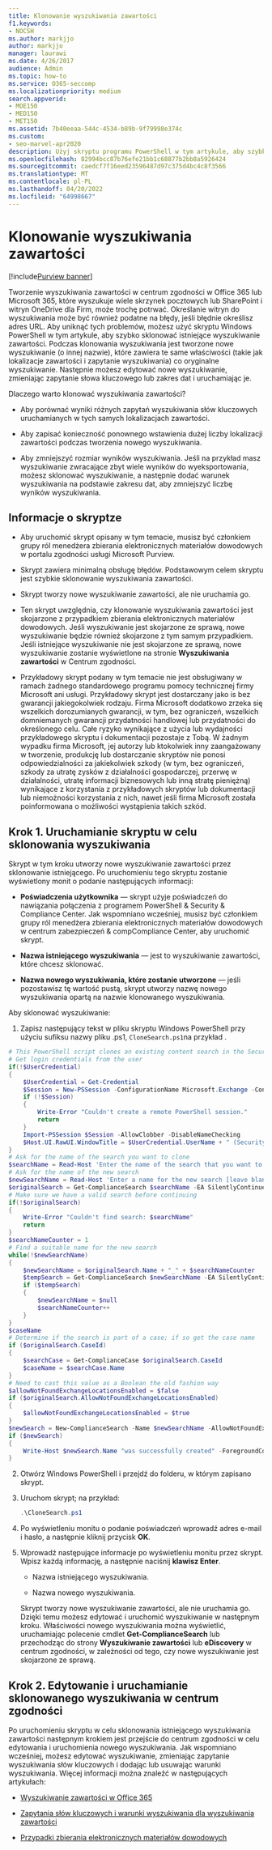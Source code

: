 ```yaml
---
title: Klonowanie wyszukiwania zawartości
f1.keywords:
- NOCSH
ms.author: markjjo
author: markjjo
manager: laurawi
ms.date: 4/26/2017
audience: Admin
ms.topic: how-to
ms.service: O365-seccomp
ms.localizationpriority: medium
search.appverid:
- MOE150
- MED150
- MET150
ms.assetid: 7b40eeaa-544c-4534-b89b-9f79998e374c
ms.custom:
- seo-marvel-apr2020
description: Użyj skryptu programu PowerShell w tym artykule, aby szybko sklonować istniejące wyszukiwanie zawartości w centrum zgodności w Office 365 lub Microsoft 365.
ms.openlocfilehash: 82994bcc87b76efe21bb1c68877b2bb8a5926424
ms.sourcegitcommit: caedcf7f16eed23596487d97c375d4bc4c8f3566
ms.translationtype: MT
ms.contentlocale: pl-PL
ms.lasthandoff: 04/20/2022
ms.locfileid: "64998667"
---
```

# <a name="clone-a-content-search"></a>Klonowanie wyszukiwania zawartości

[!include[Purview banner](../includes/purview-rebrand-banner.md)]

Tworzenie wyszukiwania zawartości w centrum zgodności w Office 365 lub Microsoft 365, które wyszukuje wiele skrzynek pocztowych lub SharePoint i witryn OneDrive dla Firm, może trochę potrwać. Określanie witryn do wyszukiwania może być również podatne na błędy, jeśli błędnie określisz adres URL. Aby uniknąć tych problemów, możesz użyć skryptu Windows PowerShell w tym artykule, aby szybko sklonować istniejące wyszukiwanie zawartości. Podczas klonowania wyszukiwania jest tworzone nowe wyszukiwanie (o innej nazwie), które zawiera te same właściwości (takie jak lokalizacje zawartości i zapytanie wyszukiwania) co oryginalne wyszukiwanie. Następnie możesz edytować nowe wyszukiwanie, zmieniając zapytanie słowa kluczowego lub zakres dat i uruchamiając je.
  
Dlaczego warto klonować wyszukiwania zawartości?
  
- Aby porównać wyniki różnych zapytań wyszukiwania słów kluczowych uruchamianych w tych samych lokalizacjach zawartości.
    
- Aby zapisać konieczność ponownego wstawienia dużej liczby lokalizacji zawartości podczas tworzenia nowego wyszukiwania.
    
- Aby zmniejszyć rozmiar wyników wyszukiwania. Jeśli na przykład masz wyszukiwanie zwracające zbyt wiele wyników do wyeksportowania, możesz sklonować wyszukiwanie, a następnie dodać warunek wyszukiwania na podstawie zakresu dat, aby zmniejszyć liczbę wyników wyszukiwania.
  
## <a name="script-information"></a>Informacje o skryptze

- Aby uruchomić skrypt opisany w tym temacie, musisz być członkiem grupy ról menedżera zbierania elektronicznych materiałów dowodowych w portalu zgodności usługi Microsoft Purview.
    
- Skrypt zawiera minimalną obsługę błędów. Podstawowym celem skryptu jest szybkie sklonowanie wyszukiwania zawartości.
    
- Skrypt tworzy nowe wyszukiwanie zawartości, ale nie uruchamia go.
    
- Ten skrypt uwzględnia, czy klonowanie wyszukiwania zawartości jest skojarzone z przypadkiem zbierania elektronicznych materiałów dowodowych. Jeśli wyszukiwanie jest skojarzone ze sprawą, nowe wyszukiwanie będzie również skojarzone z tym samym przypadkiem. Jeśli istniejące wyszukiwanie nie jest skojarzone ze sprawą, nowe wyszukiwanie zostanie wyświetlone na stronie **Wyszukiwania zawartości** w Centrum zgodności. 
    
- Przykładowy skrypt podany w tym temacie nie jest obsługiwany w ramach żadnego standardowego programu pomocy technicznej firmy Microsoft ani usługi. Przykładowy skrypt jest dostarczany jako is bez gwarancji jakiegokolwiek rodzaju. Firma Microsoft dodatkowo zrzeka się wszelkich dorozumianych gwarancji, w tym, bez ograniczeń, wszelkich domniemanych gwarancji przydatności handlowej lub przydatności do określonego celu. Całe ryzyko wynikające z użycia lub wydajności przykładowego skryptu i dokumentacji pozostaje z Tobą. W żadnym wypadku firma Microsoft, jej autorzy lub ktokolwiek inny zaangażowany w tworzenie, produkcję lub dostarczanie skryptów nie ponosi odpowiedzialności za jakiekolwiek szkody (w tym, bez ograniczeń, szkody za utratę zysków z działalności gospodarczej, przerwę w działalności, utratę informacji biznesowych lub inną stratę pieniężną) wynikające z korzystania z przykładowych skryptów lub dokumentacji lub niemożności korzystania z nich,  nawet jeśli firma Microsoft została poinformowana o możliwości wystąpienia takich szkód.
  
## <a name="step-1-run-the-script-to-clone-a-search"></a>Krok 1. Uruchamianie skryptu w celu sklonowania wyszukiwania

Skrypt w tym kroku utworzy nowe wyszukiwanie zawartości przez sklonowanie istniejącego. Po uruchomieniu tego skryptu zostanie wyświetlony monit o podanie następujących informacji:
  
- **Poświadczenia użytkownika** — skrypt użyje poświadczeń do nawiązania połączenia z programem PowerShell & Security & Compliance Center. Jak wspomniano wcześniej, musisz być członkiem grupy ról menedżera zbierania elektronicznych materiałów dowodowych w centrum zabezpieczeń & compCompliance Center, aby uruchomić skrypt. 
    
- **Nazwa istniejącego wyszukiwania** — jest to wyszukiwanie zawartości, które chcesz sklonować. 
    
- **Nazwa nowego wyszukiwania, które zostanie utworzone** — jeśli pozostawisz tę wartość pustą, skrypt utworzy nazwę nowego wyszukiwania opartą na nazwie klonowanego wyszukiwania. 
    
Aby sklonować wyszukiwanie:
  
1. Zapisz następujący tekst w pliku skryptu Windows PowerShell przy użyciu sufiksu nazwy pliku .ps1, `CloneSearch.ps1`na przykład .
    
  ```powershell
  # This PowerShell script clones an existing content search in the Security &amp; Compliance Center.
  # Get login credentials from the user
  if(!$UserCredential)
  {
      $UserCredential = Get-Credential
      $Session = New-PSSession -ConfigurationName Microsoft.Exchange -ConnectionUri https://ps.compliance.protection.outlook.com/powershell-liveid -Credential $UserCredential -Authentication Basic -AllowRedirection
      if (!$Session)
      {
          Write-Error "Couldn't create a remote PowerShell session."
          return
      }
      Import-PSSession $Session -AllowClobber -DisableNameChecking
      $Host.UI.RawUI.WindowTitle = $UserCredential.UserName + " (Security & Compliance Center)"
  }
  # Ask for the name of the search you want to clone
  $searchName = Read-Host 'Enter the name of the search that you want to clone'
  # Ask for the name of the new search
  $newSearchName = Read-Host 'Enter a name for the new search [leave blank to automatically generate a name]'
  $originalSearch = Get-ComplianceSearch $searchName -EA SilentlyContinue
  # Make sure we have a valid search before continuing
  if(!$originalSearch)
  {
      Write-Error "Couldn't find search: $searchName"
      return
  }
  $searchNameCounter = 1
  # Find a suitable name for the new search
  while(!$newSearchName)
  {
      $newSearchName = $originalSearch.Name + "_" + $searchNameCounter
      $tempSearch = Get-ComplianceSearch $newSearchName -EA SilentlyContinue
      if ($tempSearch)
      {
          $newSearchName = $null
          $searchNameCounter++
      }
  }
  $caseName
  # Determine if the search is part of a case; if so get the case name
  if ($originalSearch.CaseId)
  {
      $searchCase = Get-ComplianceCase $originalSearch.CaseId
      $caseName = $searchCase.Name
  }
  # Need to cast this value as a Boolean the old fashion way
  $allowNotFoundExchangeLocationsEnabled = $false
  if ($originalSearch.AllowNotFoundExchangeLocationsEnabled)
  {
      $allowNotFoundExchangeLocationsEnabled = $true
  }
  $newSearch = New-ComplianceSearch -Name $newSearchName -AllowNotFoundExchangeLocationsEnabled $allowNotFoundExchangeLocationsEnabled -Case $caseName -ContentMatchQuery $originalSearch.ContentMatchQuery -Description $originalSearch.Description -ExchangeLocation $originalSearch.ExchangeLocation -ExchangeLocationExclusion $originalSearch.ExchangeLocationExclusion -Language $originalSearch.Language -SharePointLocation $originalSearch.SharePointLocation -SharePointLocationExclusion $originalSearch.SharePointLocationExclusion -PublicFolderLocation $originalSearch.PublicFolderLocation
  if ($newSearch)
  {
      Write-Host $newSearch.Name "was successfully created" -ForegroundColor Yellow
  }
  ```

2. Otwórz Windows PowerShell i przejdź do folderu, w którym zapisano skrypt.
    
3. Uruchom skrypt; na przykład:
    
    ```powershell
    .\CloneSearch.ps1
    ```

4. Po wyświetleniu monitu o podanie poświadczeń wprowadź adres e-mail i hasło, a następnie kliknij przycisk **OK**.
    
5. Wprowadź następujące informacje po wyświetleniu monitu przez skrypt. Wpisz każdą informację, a następnie naciśnij **klawisz Enter**.
    
    - Nazwa istniejącego wyszukiwania.
    
    - Nazwa nowego wyszukiwania.
    
    Skrypt tworzy nowe wyszukiwanie zawartości, ale nie uruchamia go. Dzięki temu możesz edytować i uruchomić wyszukiwanie w następnym kroku. Właściwości nowego wyszukiwania można wyświetlić, uruchamiając polecenie cmdlet **Get-ComplianceSearch** lub przechodząc do strony **Wyszukiwanie zawartości** lub **eDiscovery** w centrum zgodności, w zależności od tego, czy nowe wyszukiwanie jest skojarzone ze sprawą. 
  
## <a name="step-2-edit-and-run-the-cloned-search-in-the-compliance-center"></a>Krok 2. Edytowanie i uruchamianie sklonowanego wyszukiwania w centrum zgodności

Po uruchomieniu skryptu w celu sklonowania istniejącego wyszukiwania zawartości następnym krokiem jest przejście do centrum zgodności w celu edytowania i uruchomienia nowego wyszukiwania. Jak wspomniano wcześniej, możesz edytować wyszukiwanie, zmieniając zapytanie wyszukiwania słów kluczowych i dodając lub usuwając warunki wyszukiwania. Więcej informacji można znaleźć w następujących artykułach:
  
- [Wyszukiwanie zawartości w Office 365](content-search.md)
    
- [Zapytania słów kluczowych i warunki wyszukiwania dla wyszukiwania zawartości](keyword-queries-and-search-conditions.md)
    
- [Przypadki zbierania elektronicznych materiałów dowodowych](./get-started-core-ediscovery.md)